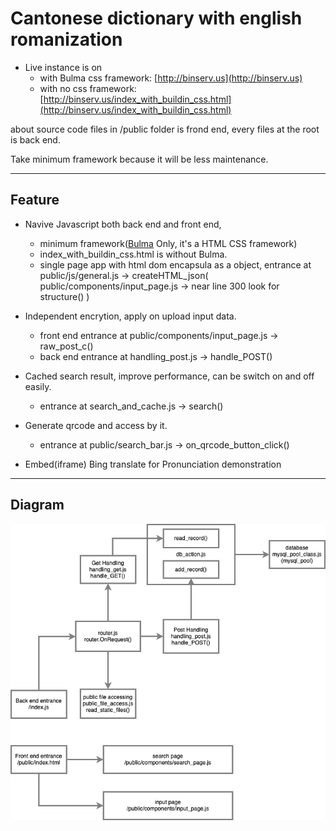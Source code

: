 # Cantonese dictionary with english romanization

- Live instance is on 
  - with Bulma css framework: [http://binserv.us](http://binserv.us) 
  - with no css framework: [http://binserv.us/index_with_buildin_css.html](http://binserv.us/index_with_buildin_css.html) 



about source code 
files in /public folder is frond end,
every files at the root is back end.

Take minimum framework because it will be less maintenance.

---


## Feature
- Navive Javascript both back end and front end, 
  - minimum framework([Bulma](bulma.io) Only, it's a HTML CSS framework)
  - index_with_buildin_css.html is without Bulma.
  - single page app with html dom encapsula as a object, entrance at public/js/general.js -> createHTML_json( public/components/input_page.js -> near line 300 look for structure() )  

- Independent encrytion, apply on upload input data.
  - front end entrance at public/components/input_page.js -> raw_post_c()
  - back end entrance at handling_post.js -> handle_POST()

- Cached search result, improve performance, can be switch on and off easily.
  - entrance at search_and_cache.js -> search()

- Generate qrcode and access by it.
  - entrance at public/search_bar.js -> on_qrcode_button_click()

- Embed(iframe) Bing translate for Pronunciation demonstration


---

## Diagram 
![haha!](https://raw.githubusercontent.com/hector918/cantonese_dictionary/main/cd.drawio.png "ha ha ha")
